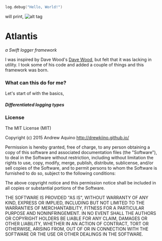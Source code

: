 
```swift
log.debug("Hello, World!")
```
will print, 
![alt tag](https://github.com/DrewKiino/Atlantis/blob/master/Images/verbose-print.png?raw=true)

# Atlantis
*a  Swift logger framework*

I was inspired by Dave Wood's [Dave Wood](https://github.com/DaveWoodCom/XCGLogger), but felt that it was lacking in utility. I took some of his code and added a couple of things and this framework was born. 

### What can this do for me?

Let's start of with the basics,
##### Differentiated logging types

### License
The MIT License (MIT)

Copyright (c) 2015 Andrew Aquino http://drewkiino.github.io/

Permission is hereby granted, free of charge, to any person obtaining a copy
of this software and associated documentation files (the "Software"), to deal
in the Software without restriction, including without limitation the rights
to use, copy, modify, merge, publish, distribute, sublicense, and/or sell
copies of the Software, and to permit persons to whom the Software is
furnished to do so, subject to the following conditions:

The above copyright notice and this permission notice shall be included in all
copies or substantial portions of the Software.

THE SOFTWARE IS PROVIDED "AS IS", WITHOUT WARRANTY OF ANY KIND, EXPRESS OR
IMPLIED, INCLUDING BUT NOT LIMITED TO THE WARRANTIES OF MERCHANTABILITY,
FITNESS FOR A PARTICULAR PURPOSE AND NONINFRINGEMENT. IN NO EVENT SHALL THE
AUTHORS OR COPYRIGHT HOLDERS BE LIABLE FOR ANY CLAIM, DAMAGES OR OTHER
LIABILITY, WHETHER IN AN ACTION OF CONTRACT, TORT OR OTHERWISE, ARISING FROM,
OUT OF OR IN CONNECTION WITH THE SOFTWARE OR THE USE OR OTHER DEALINGS IN THE
SOFTWARE.